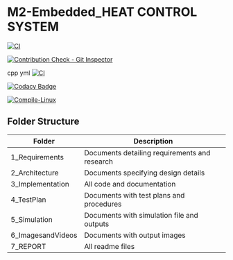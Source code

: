 # M2-Embedded_HEAT CONTROL SYSTEM


[![CI](https://github.com/SRVN6/M2-Embedded_HEAT_CONTROL_SYSTEM/actions/workflows/main.yml/badge.svg)](https://github.com/SRVN6/M2-Embedded_HEAT_CONTROL_SYSTEM/actions/workflows/main.yml)

[![Contribution Check - Git Inspector](https://github.com/SRVN6/M2-Embedded_HEAT_CONTROL_SYSTEM/actions/workflows/Git_inspector.yml/badge.svg)](https://github.com/SRVN6/M2-Embedded_HEAT_CONTROL_SYSTEM/actions/workflows/Git_inspector.yml)


  cpp yml [![CI](https://github.com/SRVN6/M2-Embedded_HEAT_CONTROL_SYSTEM/actions/workflows/main.yml/badge.svg)](https://github.com/SRVN6/M2-Embedded_HEAT_CONTROL_SYSTEM/actions/workflows/main.yml)
  
  [![Codacy Badge](https://app.codacy.com/project/badge/Grade/b47d3f050c8840c38a09bb67283f2763)](https://www.codacy.com/gh/SRVN6/M2-Embedded_HEAT_CONTROL_SYSTEM/dashboard?utm_source=github.com&amp;utm_medium=referral&amp;utm_content=SRVN6/M2-Embedded_HEAT_CONTROL_SYSTEM&amp;utm_campaign=Badge_Grade)
  
  [![Compile-Linux](https://github.com/SRVN6/M2-Embedded_HEAT_CONTROL_SYSTEM/actions/workflows/compile.yml/badge.svg)](https://github.com/SRVN6/M2-Embedded_HEAT_CONTROL_SYSTEM/actions/workflows/compile.yml)
  
  

## Folder Structure 
| Folder | Description |
| ------ | ----------- |
| 1_Requirements | Documents detailing requirements and research |
| 2_Architecture | Documents specifying design details |
| 3_Implementation | All code and documentation |
| 4_TestPlan | Documents with test plans and procedures |
| 5_Simulation | Documents with simulation file and outputs |
| 6_ImagesandVideos | Documents with output images |
| 7_REPORT | All readme files | 
